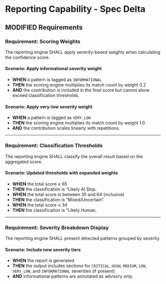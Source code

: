 # Reporting Capability - Spec Delta

## MODIFIED Requirements

### Requirement: Scoring Weights

The reporting engine SHALL apply severity-based weights when calculating the confidence score.

#### Scenario: Apply informational severity weight
- **WHEN** a pattern is tagged as `INFORMATIONAL`
- **THEN** the scoring engine multiplies its match count by weight 0.2
- **AND** the contribution is included in the final score but cannot alone exceed classification thresholds.

#### Scenario: Apply very-low severity weight
- **WHEN** a pattern is tagged as `VERY_LOW`
- **THEN** the scoring engine multiplies its match count by weight 1.0
- **AND** the contribution scales linearly with repetitions.

---

### Requirement: Classification Thresholds

The reporting engine SHALL classify the overall result based on the aggregated score.

#### Scenario: Updated thresholds with expanded weights
- **WHEN** the total score ≥ 65
- **THEN** the classification is “Likely AI Slop.
- **WHEN** the total score is between 35 and 64 (inclusive)
- **THEN** the classification is “Mixed/Uncertain”.
- **WHEN** the total score ≤ 34
- **THEN** the classification is “Likely Human.

---

### Requirement: Severity Breakdown Display

The reporting engine SHALL present detected patterns grouped by severity.

#### Scenario: Include new severity tiers
- **WHEN** the report is generated
- **THEN** the output includes sections for `CRITICAL`, `HIGH`, `MEDIUM`, `LOW`, `VERY_LOW`, and `INFORMATIONAL` severities (if present)
- **AND** informational patterns are annotated as advisory only.

